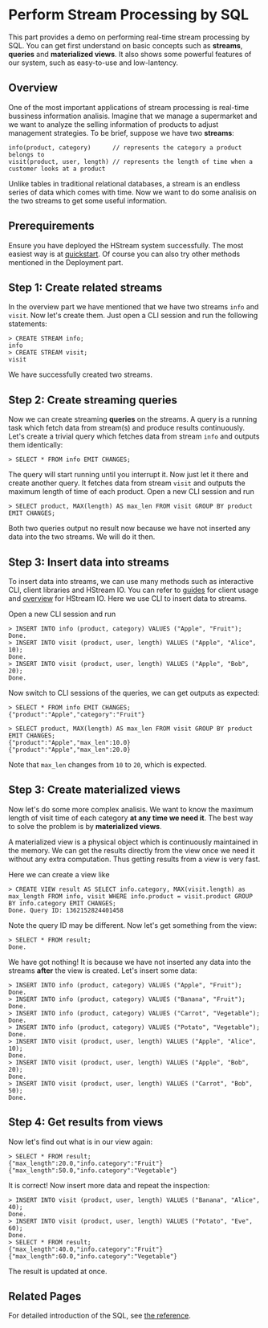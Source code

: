 # Perform Stream Processing by SQL

This part provides a demo on performing real-time stream processing by SQL. You
can get first understand on basic concepts such as **streams**, **queries** and
**materialized views**. It also shows some powerful features of our system, such
as easy-to-use and low-lantency.

## Overview

One of the most important applications of stream processing is real-time
bussiness information analisis. Imagine that we manage a supermarket and we want
to analyze the selling information of products to adjust management strategies.
To be brief, suppose we have two **streams**:

```
info(product, category)      // represents the category a product belongs to
visit(product, user, length) // represents the length of time when a customer looks at a product
```

Unlike tables in traditional relational databases, a stream is an endless series
of data which comes with time. Now we want to do some analisis on the two
streams to get some useful information.

## Prerequirements

Ensure you have deployed the HStream system successfully. The most easiest way
is at [quickstart](../start/quickstart-with-docker.md). Of course you can also
try other methods mentioned in the Deployment part.

## Step 1: Create related streams

In the overview part we have mentioned that we have two streams `info` and
`visit`. Now let's create them. Just open a CLI session and run the following
statements:

```
> CREATE STREAM info;
info
> CREATE STREAM visit;
visit
```

We have successfully created two streams.

## Step 2: Create streaming queries

Now we can create streaming **queries** on the streams. A query is a running
task which fetch data from stream(s) and produce results continuously. Let's
create a trivial query which fetches data from stream `info` and outputs them
identically:

```
> SELECT * FROM info EMIT CHANGES;
```

The query will start running until you interrupt it. Now just let it there and
create another query. It fetches data from stream `visit` and outputs the
maximum length of time of each product. Open a new CLI session and run

```
> SELECT product, MAX(length) AS max_len FROM visit GROUP BY product EMIT CHANGES;
```

Both two queries output no result now because we have not inserted any data into
the two streams. We will do it then.

## Step 3: Insert data into streams

To insert data into streams, we can use many methods such as interactive CLI,
client libraries and HStream IO. You can refer to [guides](../write.md) for
client usage and [overview](../io/overview.md) for HStream IO. Here we use CLI
to insert data to streams.

Open a new CLI session and run

```
> INSERT INTO info (product, category) VALUES ("Apple", "Fruit");
Done.
> INSERT INTO visit (product, user, length) VALUES ("Apple", "Alice", 10);
Done.
> INSERT INTO visit (product, user, length) VALUES ("Apple", "Bob", 20);
Done.
```

Now switch to CLI sessions of the queries, we can get outputs as expected:

```
> SELECT * FROM info EMIT CHANGES;
{"product":"Apple","category":"Fruit"}
```

```
> SELECT product, MAX(length) AS max_len FROM visit GROUP BY product EMIT CHANGES;
{"product":"Apple","max_len":10.0}
{"product":"Apple","max_len":20.0}
```

Note that `max_len` changes from `10` to `20`, which is expected.

## Step 3: Create materialized views

Now let's do some more complex analisis. We want to know the maximum length of
visit time of each category **at any time we need it**. The best way to solve
the problem is by **materialized views**.

A materialized view is a physical object which is continuously maintained in the
memory. We can get the results directly from the view once we need it without
any extra computation. Thus getting results from a view is very fast.

Here we can create a view like

```
> CREATE VIEW result AS SELECT info.category, MAX(visit.length) as max_length FROM info, visit WHERE info.product = visit.product GROUP BY info.category EMIT CHANGES;
Done. Query ID: 1362152824401458
```

Note the query ID may be different. Now let's get something from the view:

```
> SELECT * FROM result;
Done.
```

We have got nothing! It is because we have not inserted any data into the
streams **after** the view is created. Let's insert some data:

```
> INSERT INTO info (product, category) VALUES ("Apple", "Fruit");
Done.
> INSERT INTO info (product, category) VALUES ("Banana", "Fruit");
Done.
> INSERT INTO info (product, category) VALUES ("Carrot", "Vegetable");
Done.
> INSERT INTO info (product, category) VALUES ("Potato", "Vegetable");
Done.
> INSERT INTO visit (product, user, length) VALUES ("Apple", "Alice", 10);
Done.
> INSERT INTO visit (product, user, length) VALUES ("Apple", "Bob", 20);
Done.
> INSERT INTO visit (product, user, length) VALUES ("Carrot", "Bob", 50);
Done.
```

## Step 4: Get results from views

Now let's find out what is in our view again:

```
> SELECT * FROM result;
{"max_length":20.0,"info.category":"Fruit"}
{"max_length":50.0,"info.category":"Vegetable"}
```

It is correct! Now insert more data and repeat the inspection:

```
> INSERT INTO visit (product, user, length) VALUES ("Banana", "Alice", 40);
Done.
> INSERT INTO visit (product, user, length) VALUES ("Potato", "Eve", 60);
Done.
> SELECT * FROM result;
{"max_length":40.0,"info.category":"Fruit"}
{"max_length":60.0,"info.category":"Vegetable"}
```

The result is updated at once.

## Related Pages

For detailed introduction of the SQL, see
[the reference](../reference/sql/sql-overview.md).
